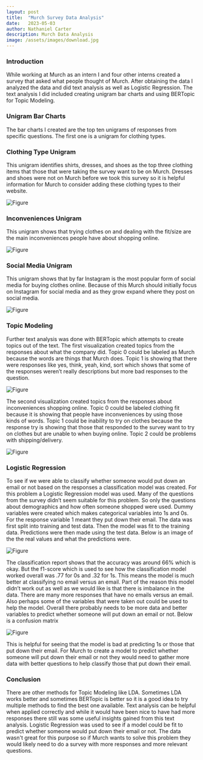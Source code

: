 ```yaml
---
layout: post
title:  "Murch Survey Data Analysis"
date:   2023-05-03
author: Nathaniel Carter
description: Murch Data Analysis
image: /assets/images/download.jpg
---
```


### Introduction

While working at Murch as an intern I and four other interns created a survey that asked what people thought of Murch. After obtaining the data I analyzed the data and did text analysis as well as Logistic Regression. The text analysis I did included creating unigram bar charts and using BERTopic for Topic Modeling.

### Unigram Bar Charts

The bar charts I created are the top ten unigrams of responses from specific questions. The first one is a unigram for clothing types.

### Clothing Type Unigram

This unigram identifies shirts, dresses, and shoes as the top three clothing items that those that were taking the survey want to be on Murch. Dresses and shoes were not on Murch before we took this survey so it is helpful information for Murch to consider adding these clothing types to their website.

![Figure](https://raw.githubusercontent.com/nancarte/nancarte.github.io/master/posts/images/Picture2.png)

### Inconveniences Unigram

This unigram shows that trying clothes on and dealing with the fit/size are the main inconveniences people have about shopping online.

![Figure](https://raw.githubusercontent.com/nancarte/nancarte.github.io/master/posts/images/Picture3.png)

### Social Media Unigram

This unigram shows that by far Instagram is the most popular form of social media for buying clothes online. Because of this Murch should initially focus on Instagram for social media and as they grow expand where they post on social media.

![Figure](https://raw.githubusercontent.com/nancarte/nancarte.github.io/master/posts/images/Picture4.png)

### Topic Modeling

Further text analysis was done with BERTopic which attempts to create topics out of the text. The first visualization created topics from the responses about what the company did. Topic 0 could be labeled as Murch because the words are things that Murch does. Topic 1 is showing that there were responses like yes, think, yeah, kind, sort which shows that some of the responses weren’t really descriptions  but more bad responses to the question.

![Figure](https://raw.githubusercontent.com/nancarte/nancarte.github.io/master/posts/images/Picture5.png)

The second visualization created topics from the responses about inconveniences shopping online. Topic 0 could be labeled clothing fit because it is showing that people have inconveniences by using those kinds of words. Topic 1 could be inability to try on clothes because the response try is showing that those that responded to the survey want to try on clothes but are unable to when buying online. Topic 2 could be problems with shipping/delivery.

![Figure](https://raw.githubusercontent.com/nancarte/nancarte.github.io/master/posts/images/Picture6.png)

### Logistic Regression

To see if we were able to classify whether someone would put down an email or not based on the responses a classification model was created. For this problem a Logistic Regression model was used. Many of the questions from the survey didn’t seem suitable for this problem. So only the questions about demographics and how often someone shopped were used. Dummy variables were created which makes categorical variables into 1s and 0s. For the response variable 1 meant they put down their email. The data was first split into training and test data. Then the model was fit to the training data. Predictions were then made using the test data. Below is an image of the the real values and what the predictions were.

![Figure](https://raw.githubusercontent.com/nancarte/nancarte.github.io/master/posts/images/Picture7.png)

The classification report shows that the accuracy was around 66% which is okay. But the f1-score which is used to see how the classification model worked overall was .77 for 0s and .32 for 1s. This means the model is much better at classifying no email versus an email. Part of the reason this model didn’t work out as well as we would like is that there is imbalance in the data. There are many more responses that have no emails versus an email. Also perhaps some of the variables that were taken out could be used to help the model. Overall there probably needs to be more data and better variables to predict whether someone will put down an email or not. Below is a confusion matrix

![Figure](https://raw.githubusercontent.com/nancarte/nancarte.github.io/master/posts/images/Picture8.png)

This is helpful for seeing that the model is bad at predicting 1s or those that put down their email. For Murch to create a model to predict whether someone will put down their email or not they would need to gather more data with better questions to help classify those that put down their email.

### Conclusion

There are other methods for Topic Modeling like LDA. Sometimes LDA works better and sometimes BERTopic is better so it is a good idea to try multiple methods to find the best one available. Text analysis can be helpful when applied correctly and while it would have been nice to have had more responses there still was some useful insights gained from this text analysis. Logistic Regression was used to see if a model could be fit to predict whether someone would put down their email or not. The data wasn't great for this purpose so if Murch wants to solve this problem they would likely need to do a survey with more responses and more relevant questions.


